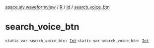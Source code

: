 [space.siy.waveformview](../../index.md) / [R](../index.md) / [id](index.md) / [search_voice_btn](./search_voice_btn.md)

# search_voice_btn

`static var search_voice_btn: `[`Int`](https://kotlinlang.org/api/latest/jvm/stdlib/kotlin/-int/index.html)
`static var search_voice_btn: `[`Int`](https://kotlinlang.org/api/latest/jvm/stdlib/kotlin/-int/index.html)